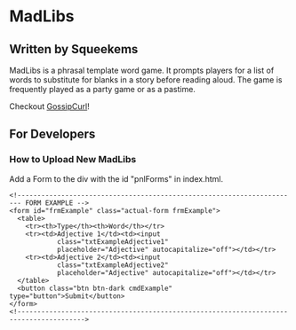 # MadLibs
## Written by Squeekems
MadLibs is a phrasal template word game. It prompts players for a list of words to substitute for blanks in a story before reading aloud. The game is frequently played as a party game or as a pastime.

Checkout [GossipCurl](https://www.twitch.tv/gossipcurl)!

## For Developers
### How to Upload New MadLibs
Add a Form to the div with the id "pnlForms" in index.html.
```
<!----------------------------------------------------------------------- FORM EXAMPLE -->
<form id="frmExample" class="actual-form frmExample">
  <table>
    <tr><th>Type</th><th>Word</th></tr>
    <tr><td>Adjective 1</td><td><input
            class="txtExampleAdjective1"
            placeholder="Adjective" autocapitalize="off"></td></tr>
    <tr><td>Adjective 2</td><td><input
            class="txtExampleAdjective2"
            placeholder="Adjective" autocapitalize="off"></td></tr>
  </table>
  <button class="btn btn-dark cmdExample" type="button">Submit</button>
</form>
<!--------------------------------------------------------------------------------------->
```
